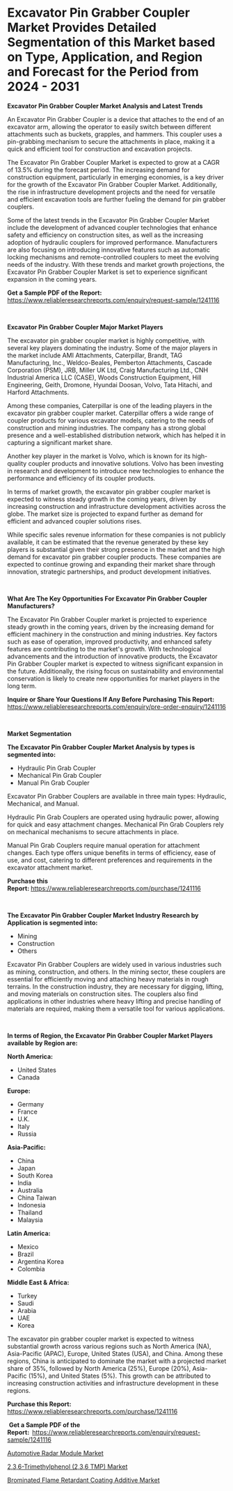 <p><h1>Excavator Pin Grabber Coupler Market Provides Detailed Segmentation of this Market based on Type, Application, and Region and Forecast for the Period from 2024 - 2031</h1></p><p><strong>Excavator Pin Grabber Coupler Market Analysis and Latest Trends</strong></p>
<p><p>An Excavator Pin Grabber Coupler is a device that attaches to the end of an excavator arm, allowing the operator to easily switch between different attachments such as buckets, grapples, and hammers. This coupler uses a pin-grabbing mechanism to secure the attachments in place, making it a quick and efficient tool for construction and excavation projects.</p><p>The Excavator Pin Grabber Coupler Market is expected to grow at a CAGR of 13.5% during the forecast period. The increasing demand for construction equipment, particularly in emerging economies, is a key driver for the growth of the Excavator Pin Grabber Coupler Market. Additionally, the rise in infrastructure development projects and the need for versatile and efficient excavation tools are further fueling the demand for pin grabber couplers.</p><p>Some of the latest trends in the Excavator Pin Grabber Coupler Market include the development of advanced coupler technologies that enhance safety and efficiency on construction sites, as well as the increasing adoption of hydraulic couplers for improved performance. Manufacturers are also focusing on introducing innovative features such as automatic locking mechanisms and remote-controlled couplers to meet the evolving needs of the industry. With these trends and market growth projections, the Excavator Pin Grabber Coupler Market is set to experience significant expansion in the coming years.</p></p>
<p><strong>Get a Sample PDF of the Report:&nbsp;</strong> <a href="https://www.reliableresearchreports.com/enquiry/request-sample/1241116">https://www.reliableresearchreports.com/enquiry/request-sample/1241116</a></p>
<p>&nbsp;</p>
<p><strong>Excavator Pin Grabber Coupler Major Market Players</strong></p>
<p><p>The excavator pin grabber coupler market is highly competitive, with several key players dominating the industry. Some of the major players in the market include AMI Attachments, Caterpillar, Brandt, TAG Manufacturing, Inc., Weldco-Beales, Pemberton Attachments, Cascade Corporation (PSM), JRB, Miller UK Ltd, Craig Manufacturing Ltd., CNH Industrial America LLC (CASE), Woods Construction Equipment, Hill Engineering, Geith, Dromone, Hyundai Doosan, Volvo, Tata Hitachi, and Harford Attachments.</p><p>Among these companies, Caterpillar is one of the leading players in the excavator pin grabber coupler market. Caterpillar offers a wide range of coupler products for various excavator models, catering to the needs of construction and mining industries. The company has a strong global presence and a well-established distribution network, which has helped it in capturing a significant market share.</p><p>Another key player in the market is Volvo, which is known for its high-quality coupler products and innovative solutions. Volvo has been investing in research and development to introduce new technologies to enhance the performance and efficiency of its coupler products.</p><p>In terms of market growth, the excavator pin grabber coupler market is expected to witness steady growth in the coming years, driven by increasing construction and infrastructure development activities across the globe. The market size is projected to expand further as demand for efficient and advanced coupler solutions rises.</p><p>While specific sales revenue information for these companies is not publicly available, it can be estimated that the revenue generated by these key players is substantial given their strong presence in the market and the high demand for excavator pin grabber coupler products. These companies are expected to continue growing and expanding their market share through innovation, strategic partnerships, and product development initiatives.</p></p>
<p>&nbsp;</p>
<p><strong>What Are The Key Opportunities For Excavator Pin Grabber Coupler Manufacturers?</strong></p>
<p><p>The Excavator Pin Grabber Coupler market is projected to experience steady growth in the coming years, driven by the increasing demand for efficient machinery in the construction and mining industries. Key factors such as ease of operation, improved productivity, and enhanced safety features are contributing to the market's growth. With technological advancements and the introduction of innovative products, the Excavator Pin Grabber Coupler market is expected to witness significant expansion in the future. Additionally, the rising focus on sustainability and environmental conservation is likely to create new opportunities for market players in the long term.</p></p>
<p><strong>Inquire or Share Your Questions If Any Before Purchasing This Report:</strong> <a href="https://www.reliableresearchreports.com/enquiry/pre-order-enquiry/1241116">https://www.reliableresearchreports.com/enquiry/pre-order-enquiry/1241116</a></p>
<p>&nbsp;</p>
<p><strong>Market Segmentation</strong></p>
<p><strong>The Excavator Pin Grabber Coupler Market Analysis by types is segmented into:</strong></p>
<p><ul><li>Hydraulic Pin Grab Coupler</li><li>Mechanical Pin Grab Coupler</li><li>Manual Pin Grab Coupler</li></ul></p>
<p><p>Excavator Pin Grabber Couplers are available in three main types: Hydraulic, Mechanical, and Manual. </p><p>Hydraulic Pin Grab Couplers are operated using hydraulic power, allowing for quick and easy attachment changes. Mechanical Pin Grab Couplers rely on mechanical mechanisms to secure attachments in place. </p><p>Manual Pin Grab Couplers require manual operation for attachment changes. Each type offers unique benefits in terms of efficiency, ease of use, and cost, catering to different preferences and requirements in the excavator attachment market.</p></p>
<p><strong>Purchase this Report:&nbsp;</strong><a href="https://www.reliableresearchreports.com/purchase/1241116">https://www.reliableresearchreports.com/purchase/1241116</a></p>
<p>&nbsp;</p>
<p><strong>The Excavator Pin Grabber Coupler Market Industry Research by Application is segmented into:</strong></p>
<p><ul><li>Mining</li><li>Construction</li><li>Others</li></ul></p>
<p><p>Excavator Pin Grabber Couplers are widely used in various industries such as mining, construction, and others. In the mining sector, these couplers are essential for efficiently moving and attaching heavy materials in rough terrains. In the construction industry, they are necessary for digging, lifting, and moving materials on construction sites. The couplers also find applications in other industries where heavy lifting and precise handling of materials are required, making them a versatile tool for various applications.</p></p>
<p>&nbsp;</p>
<p><strong>In terms of Region, the Excavator Pin Grabber Coupler Market Players available by Region are:</strong></p>
<p>
    <p> <strong> North America: </strong>
        <ul>
            <li>United States</li>
            <li>Canada</li>
        </ul>
        </p> 
    <p> <strong> Europe: </strong>
        <ul>
            <li>Germany</li>
            <li>France</li>
            <li>U.K.</li>
            <li>Italy</li>
            <li>Russia</li>
        </ul>
        </p> 
    <p> <strong> Asia-Pacific: </strong>
        <ul>
            <li>China</li>
            <li>Japan</li>
            <li>South Korea</li>
            <li>India</li>
            <li>Australia</li>
            <li>China Taiwan</li>
            <li>Indonesia</li>
            <li>Thailand</li>
            <li>Malaysia</li>
        </ul>
        </p> 
    <p> <strong> Latin America: </strong>
        <ul>
            <li>Mexico</li>
            <li>Brazil</li>
            <li>Argentina Korea</li>
            <li>Colombia</li>
        </ul>
        </p> 
    <p> <strong> Middle East & Africa: </strong>
        <ul>
            <li>Turkey</li>
            <li>Saudi</li>
            <li>Arabia</li>
            <li>UAE</li>
            <li>Korea</li>
        </ul>
    </p>
    </p>
<p><p>The excavator pin grabber coupler market is expected to witness substantial growth across various regions such as North America (NA), Asia-Pacific (APAC), Europe, United States (USA), and China. Among these regions, China is anticipated to dominate the market with a projected market share of 35%, followed by North America (25%), Europe (20%), Asia-Pacific (15%), and United States (5%). This growth can be attributed to increasing construction activities and infrastructure development in these regions.</p></p>
<p><strong>Purchase this Report: </strong><a href="https://www.reliableresearchreports.com/purchase/1241116">https://www.reliableresearchreports.com/purchase/1241116</a></p>
<p>&nbsp;<strong>Get a Sample PDF of the Report:&nbsp;&nbsp;</strong><a href="https://www.reliableresearchreports.com/enquiry/request-sample/1241116">https://www.reliableresearchreports.com/enquiry/request-sample/1241116</a></p>
<p><strong></strong></p>
<p><p><a href="https://view.publitas.com/reportprime-1/global-automotive-radar-module-market-size-and-market-trends-insights-and-projections-from-2023-to-2030/">Automotive Radar Module Market</a></p><p><a href="https://view.publitas.com/reportprime-1/23-6-trimethylphenol-23-6-tmp-market-centers-on-aspects-such-as-market-growth-market-share-market-opportunity-and-projected-forecasts-spanning-from-2023-to-2030/">2,3,6-Trimethylphenol (2,3,6 TMP) Market</a></p><p><a href="https://view.publitas.com/reportprime-1/brominated-flame-retardant-coating-additive-market-growth-market-trends-covid-19-impact-and-forecasts-for-period-from-2023-2030/">Brominated Flame Retardant Coating Additive Market</a></p></p>